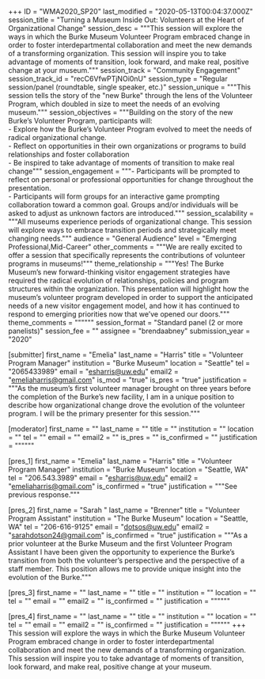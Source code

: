 +++
ID = "WMA2020_SP20"
last_modified = "2020-05-13T00:04:37.000Z"
session_title = "Turning a Museum Inside Out: Volunteers at the Heart of Organizational Change"
session_desc = """This session will explore the ways in which the Burke Museum Volunteer Program embraced change in order to foster interdepartmental collaboration and meet the new demands of a transforming organization. This session will inspire you to take advantage of moments of transition, look forward, and make real, positive change at your museum."""
session_track = "Community Engagement"
session_track_id = "recC6VfwPTjNOi0nU"
session_type = "Regular session/panel (roundtable, single speaker, etc.)"
session_unique = """This session tells the story of the "new Burke" through the lens of the Volunteer Program, which doubled in size to meet the needs of an evolving museum."""
session_objectives = """Building on the story of the new Burke’s Volunteer Program, participants will:<br>-	Explore how the Burke’s Volunteer Program evolved to meet the needs of radical organizational change.<br>-	Reflect on opportunities in their own organizations or programs to build relationships and foster collaboration<br>-	Be inspired to take advantage of moments of transition to make real change"""
session_engagement = """-	Participants will be prompted to reflect on personal or professional opportunities for change throughout the presentation.<br>-	Participants will form groups for an interactive game prompting collaboration toward a common goal. Groups and/or individuals will be asked to adjust as unknown factors are introduced."""
session_scalability = """All museums experience periods of organizational change. This session will explore ways to embrace transition periods and strategically meet changing needs."""
audience = "General Audience"
level = "Emerging Professional,Mid-Career"
other_comments = """We are really excited to offer a session that specifically represents the contributions of volunteer programs in museums!"""
theme_relationship = """Yes! The Burke Museum’s new forward-thinking visitor engagement strategies have required the radical evolution of relationships, policies and program structures within the organization. This presentation will highlight how the museum’s volunteer program developed in order to support the anticipated needs of a new visitor engagement model, and how it has continued to respond to emerging priorities now that we’ve opened our doors."""
theme_comments = """"""
session_format = "Standard panel (2 or more panelists)"
session_fee = ""
assignee = "brendaabney"
submission_year = "2020"

[submitter]
first_name = "Emelia"
last_name = "Harris"
title = "Volunteer Program Manager"
institution = "Burke Museum"
location = "Seattle"
tel = "2065433989"
email = "esharris@uw.edu"
email2 = "emeliaharris@gmail.com"
is_mod = "true"
is_pres = "true"
justification = """As the museum’s first volunteer manager brought on three years before the completion of the Burke’s new facility, I am in a unique position to describe how organizational change drove the evolution of the volunteer program. I will be the primary presenter for this session."""

[moderator]
first_name = ""
last_name = ""
title = ""
institution = ""
location = ""
tel = ""
email = ""
email2 = ""
is_pres = ""
is_confirmed = ""
justification = """"""

[pres_1]
first_name = "Emelia"
last_name = "Harris"
title = "Volunteer Program Manager"
institution = "Burke Museum"
location = "Seattle, WA"
tel = "206.543.3989"
email = "esharris@uw.edu"
email2 = "emeliaharris@gmail.com"
is_confirmed = "true"
justification = """See previous response."""

[pres_2]
first_name = "Sarah "
last_name = "Brenner"
title = "Volunteer Program Assistant"
institution = "The Burke Museum"
location = "Seattle, WA"
tel = "206-616-9125"
email = "dotsos@uw.edu"
email2 = "sarahdotson24@gmail.com"
is_confirmed = "true"
justification = """As a prior volunteer at the Burke Museum and the first Volunteer Program Assistant I have been given the opportunity to experience the Burke’s transition from both the volunteer’s perspective and the perspective of a staff member. This position allows me to provide unique insight into the evolution of the Burke."""

[pres_3]
first_name = ""
last_name = ""
title = ""
institution = ""
location = ""
tel = ""
email = ""
email2 = ""
is_confirmed = ""
justification = """"""

[pres_4]
first_name = ""
last_name = ""
title = ""
institution = ""
location = ""
tel = ""
email = ""
email2 = ""
is_confirmed = ""
justification = """"""
+++
This session will explore the ways in which the Burke Museum Volunteer Program embraced change in order to foster interdepartmental collaboration and meet the new demands of a transforming organization. This session will inspire you to take advantage of moments of transition, look forward, and make real, positive change at your museum.